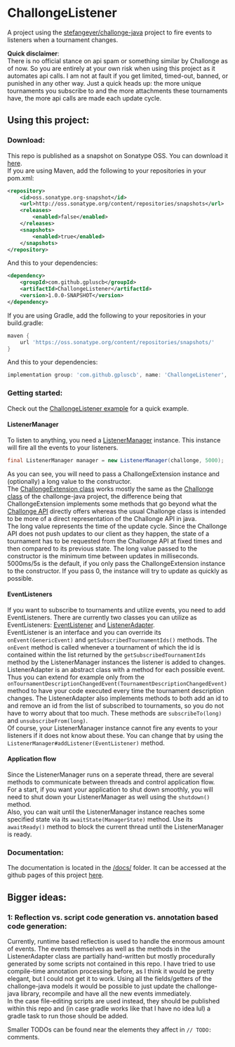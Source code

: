 # ChallongeListener
A project using the [stefangeyer/challonge-java](https://github.com/stefangeyer/challonge-java) project to fire events to listeners when a tournament changes.

**Quick disclaimer**:\
There is no official stance on api spam or something similar by Challonge as of now. So you are entirely at your own risk when using this project as it automates api calls. I am not at fault if you get limited, timed-out, banned, or punished in any other way. Just a quick heads up: the more unique tournaments you subscribe to and the more attachments these tournaments have, the more api calls are made each update cycle.

## Using this project:

### Download:
This repo is published as a snapshot on Sonatype OSS. You can download it [here](https://oss.sonatype.org/content/repositories/snapshots/com/github/gpluscb/ChallongeListener/).\
If you are using Maven, add the following to your repositories in your pom.xml:
```xml
<repository>
	<id>oss.sonatype.org-snapshot</id>
	<url>http://oss.sonatype.org/content/repositories/snapshots</url>
	<releases>
		<enabled>false</enabled>
	</releases>
	<snapshots>
		<enabled>true</enabled>
	</snapshots>
</repository>
```
And this to your dependencies:
```xml
<dependency>
	<groupId>com.github.gpluscb</groupId>
	<artifactId>ChallongeListener</artifactId>
	<version>1.0.0-SNAPSHOT</version>
</dependency>
```
If you are using Gradle, add the following to your repositories in your build.gradle:
```gradle
maven {
	url 'https://oss.sonatype.org/content/repositories/snapshots/'
}
```
And this to your dependencies:
```gradle
implementation group: 'com.github.gpluscb', name: 'ChallongeListener', version: '1.0.0-SNAPSHOT'
```

### Getting started:
Check out the [ChallongeListener example](src/examples/java/com/gpluscb/challonge_listener/ChallongeListenerExample.java) for a quick example.

#### ListenerManager
To listen to anything, you need a [ListenerManager](src/main/java/com/gpluscb/challonge_listener/listener/ListenerManager.java) instance. This instance will fire all the events to your listeners.
```java
final ListenerManager manager = new ListenerManager(challonge, 5000);
```
As you can see, you will need to pass a ChallongeExtension instance and (optionally) a long value to the constructor.\
The [ChallongeExtension class](src/main/java/com/github/gpluscb/challonge_listener/ChallongeExtension.java) works mostly the same as the [Challonge class](https://github.com/stefangeyer/challonge-java/blob/master/core/src/main/java/at/stefangeyer/challonge/Challonge.java) of the challonge-java project, the difference being that ChallongeExtension implements some methods that go beyond what the [Challonge API](https://api.challonge.com/v1) directly offers whereas the usual Challonge class is intended to be more of a direct representation of the Challonge API in java.\
The long value represents the time of the update cycle. Since the Challonge API does not push updates to our client as they happen, the state of a tournament has to be requested from the Challonge API at fixed times and then compared to its previous state. The long value passed to the constructor is the minimum time between updates in milliseconds. 5000ms/5s is the default, if you only pass the ChallongeExtension instance to the constructor. If you pass 0, the instance will try to update as quickly as possible.

#### EventListeners
If you want to subscribe to tournaments and utilize events, you need to add EventListeners. There are currently two classes you can utilize as EventListeners: [EventListener](src/main/java/com/github/gpluscb/challonge_listener/listener/EventListener.java) and [ListenerAdapter](src/main/java/com/github/gpluscb/challonge_listener/listener/ListenerAdapter.java).\
EventListener is an interface and you can override its `onEvent(GenericEvent)` and `getSubscribedTournamentIds()` methods. The `onEvent` method is called whenever a tournament of which the id is contained within the list returned by the `getSubscribedTournamentIds` method by the ListenerManager instances the listener is added to changes.\
ListenerAdapter is an abstract class with a method for each possible event. Thus you can extend for example only from the\
`onTournamentDescriptionChangedEvent(TournamentDescriptionChangedEvent)`\
method to have your code executed every time the tournament description changes. The ListenerAdapter also implements methods to both add an id to and remove an id from the list of subscribed to tournaments, so you do not have to worry about that too much. These methods are `subscribeTo(long)` and `unsubscribeFrom(long)`.\
Of course, your ListenerManager instance cannot fire any events to your listeners if it does not know about these. You can change that by using the `ListenerManager#addListener(EventListener)` method.

#### Application flow
Since the ListenerManager runs on a seperate thread, there are several methods to communicate between threads and control application flow.\
For a start, if you want your application to shut down smoothly, you will need to shut down your ListenerManager as well using the `shutdown()` method.\
Also, you can wait until the ListenerManager instance reaches some specified state via its `awaitState(ManagerState)` method. Use its `awaitReady()` method to block the current thread until the ListenerManager is ready.

### Documentation:
The documentation is located in the [/docs/](/docs/) folder. It can be accessed at the github pages of this project [here](https://gpluscb.github.io/ChallongeListener/).

## Bigger ideas:

### 1: Reflection vs. script code generation vs. annotation based code generation:
Currently, runtime based reflection is used to handle the enormous amount of events. The events themselves as well as the methods in the ListenerAdapter class are partially hand-written but mostly procedurally generated by some scripts not contained in this repo. I have tried to use compile-time annotation processing before, as I think it would be pretty elegant, but I could not get it to work. Using all the fields/getters of the challonge-java models it would be possible to just update the challonge-java library, recompile and have all the new events immediately.\
In the case file-editing scripts are used instead, they should be published within this repo and (in case gradle works like that I have no idea lul) a gradle task to run those should be added.

Smaller TODOs can be found near the elements they affect in `// TODO:` comments.
